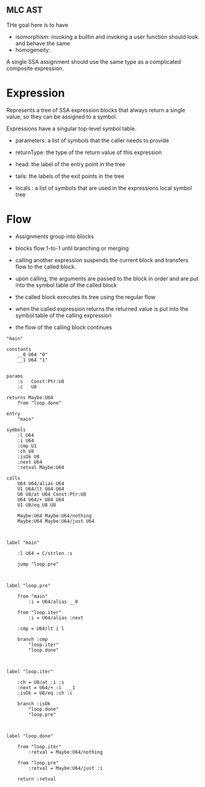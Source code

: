 MLC AST
-------

THe goal here is to have

- isomorphism: invoking a builtin and invoking a user function should look and behave the same
- homogeneity:

A single SSA assignment should use the same type as a complicated composite expression.

Expression
==========

Represents a tree of SSA expression blocks that always return a single value, so they can be assigned to a symbol.

Expressions have a singular top-level symbol table.


- parameters: a list of symbols that the caller needs to provide
- returnType: the type of the return value of this expression

- head: the label of the entry point in the tree
- tails: the labels of the exit points in the tree

- locals : a list of symbols that are used in the expressions local symbol tree




Flow
====

- Assignments group into blocks

- blocks flow 1-to-1 until branching or merging

- calling another expression suspends the current block and transfers flow to the called block.

- upon calling, the arguments are passed to the block in order and are put into the symbol table of the called block

- the called block executes its tree using the regular flow

- when the called expression returns the returned value is put into the symbol table of the calling expression

- the flow of the calling block continues






```
"main"
```

```
constants
    __0 U64 "0"
    __1 U64 "1"


params
    :s   Const:Ptr:U8
    :c   U8

returns Maybe:U64
    from "loop.done"

entry
    "main"

symbols
    :l U64
    :i U64
    :cmp U1
    :ch U8
    :isOk U8
    :next U64
    :retval Maybe:U64

calls
    U64 U64/alias U64
    U1 U64/lt U64 U64
    U8 U8/at U64 Const:Ptr:U8
    U64 U64/+ U64 U64
    U1 U8/eq U8 U8

    Maybe:U64 Maybe:U64/nothing
    Maybe:U64 Maybe:U64/just U64



label "main"

    :l U64 = C/strlen :s

    jump "loop.pre"



label "loop.pre"

    from "main"
        :i = U64/alias __0

    from "loop.iter"
        :i = U64/alias :next

    :cmp = U64/lt i l

    branch :cmp
        "loop.iter"
        "loop.done"



label "loop.iter"

    :ch = U8/at :i :s
    :next = U64/+ :i  __1
    :isOk = U8/eq :ch :c

    branch :isOk
        "loop.done"
        "loop.pre"



label "loop.done"

    from "loop.iter"
        :retval = Maybe:U64/nothing

    from "loop.pre"
        :retval = Maybe:U64/just :i

    return :retval





```